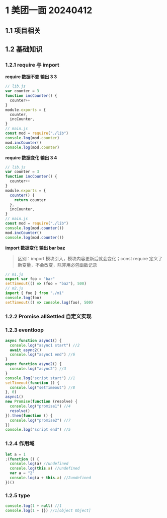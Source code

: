 # 1 美团一面 20240412

## 1.1 项目相关

## 1.2 基础知识

### 1.2.1 require 与 import

**require 数据不变 输出 3 3**

```js
// lib.js
var counter = 3
function incCounter() {
  counter++
}
module.exports = {
  counter,
  incCounter,
}
// main.js
const mod = require("./lib")
console.log(mod.counter)
mod.incCounter()
console.log(mod.counter)
```

**require 数据变化 输出 3 4**

```js
// lib.js
var counter = 3
function incCounter() {
  counter++
}
module.exports = {
  counter() {
    return counter
  },
  incCounter,
}
// main.js
const mod = require("./lib")
console.log(mod.counter())
mod.incCounter()
console.log(mod.counter())
```

**import 数据变化 输出 bar baz**

> 区别：import 模块引入，模块内容更新后就会变化；const require 定义了新变量，不会改变，除非用必包函数记录

```js
// m1.js
export var foo = "bar"
setTimeout(() => (foo = "baz"), 500)
// m2.js
import { foo } from "./m1"
console.log(foo)
setTimeout(() => console.log(foo), 500)
```

### 1.2.2 Promise.allSettled 自定义实现

### 1.2.3 eventloop

```js
async function async1() {
  console.log("async1 start") //2
  await async2()
  console.log("async1 end") //6
}
async function async2() {
  console.log("async2") //3
}
console.log("script start") //1
setTimeout(function () {
  console.log("setTimeout") //8
}, 0)
async1()
new Promise(function (resolve) {
  console.log("promise1") //4
  resolve()
}).then(function () {
  console.log("promise2") //7
})
console.log("script end") //5
```

### 1.2.4 作用域

```js
let a = 1
;(function () {
  console.log(a) //undefined
  console.log(this.a) //undefined
  var a = "2"
  console.log(a + this.a) //2undefined
})()
```

### 1.2.5 type

```js
console.log(1 + null) //1
console.log(1 + {}) //1[object Object]
```
